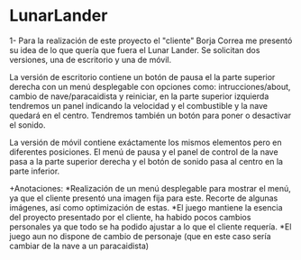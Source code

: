 # LunarLander

1- Para la realización de este proyecto el "cliente" Borja Correa me presentó su idea de lo que quería que fuera el Lunar Lander.
Se solicitan dos versiones, una de escritorio y una de móvil. 

La versión de escritorio contiene un botón de pausa el la parte superior derecha con un menú desplegable con opciones 
como: intrucciones/about, cambio de nave/paracaidista y reiniciar, en la parte superior izquierda tendremos un panel
indicando la velocidad y el combustible y la nave quedará en el centro. Tendremos también un botón para poner
o desactivar el sonido.

La versión de móvil contiene exáctamente los mismos elementos pero en diferentes posiciones. El menú de pausa y el panel de control
de la nave pasa a la parte superior derecha y el botón de sonido pasa al centro en la parte inferior.

+Anotaciones: *Realización de un menú desplegable para mostrar el menú, ya que el cliente presentó una imagen fija para este.
Recorte de algunas imágenes, así como optimización de estas.
*El juego mantiene la esencia del proyecto presentado por el cliente, ha habido pocos cambios personales ya que todo se ha podido ajustar
a lo que el cliente requería.
*El juego aun no dispone de cambio de personaje (que en este caso sería cambiar de la nave a un paracaidista)


